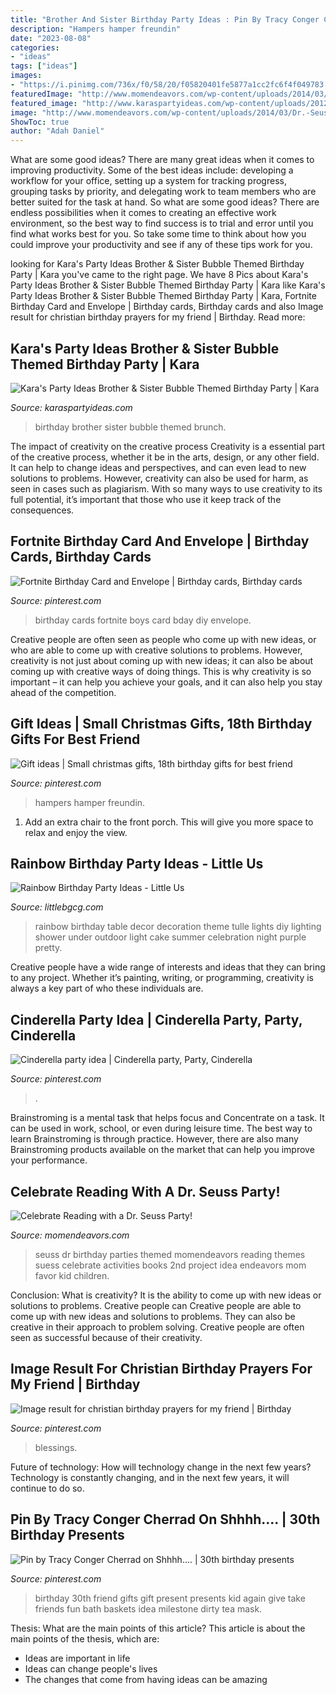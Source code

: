 ```yaml
---
title: "Brother And Sister Birthday Party Ideas : Pin By Tracy Conger Cherrad On Shhhh...."
description: "Hampers hamper freundin"
date: "2023-08-08"
categories:
- "ideas"
tags: ["ideas"]
images:
- "https://i.pinimg.com/736x/f0/58/20/f05820401fe5877a1cc2fc6f4f049783.jpg"
featuredImage: "http://www.momendeavors.com/wp-content/uploads/2014/03/Dr.-Seuss-Party-Ideas-626x1024.jpg"
featured_image: "http://www.karaspartyideas.com/wp-content/uploads/2012/05/536147_3795664654641_1367962226_3439176_1781487260_n_600x831.jpg"
image: "http://www.momendeavors.com/wp-content/uploads/2014/03/Dr.-Seuss-Party-Ideas-626x1024.jpg"
ShowToc: true
author: "Adah Daniel"
---
```



What are some good ideas?
There are many great ideas when it comes to improving productivity. Some of the best ideas include: developing a workflow for your office, setting up a system for tracking progress, grouping tasks by priority, and delegating work to team members who are better suited for the task at hand. So what are some good ideas? There are endless possibilities when it comes to creating an effective work environment, so the best way to find success is to trial and error until you find what works best for you. So take some time to think about how you could improve your productivity and see if any of these tips work for you.

	

		
looking for Kara&#039;s Party Ideas Brother &amp; Sister Bubble Themed Birthday Party | Kara you've came to the right page. We have 8 Pics about Kara&#039;s Party Ideas Brother &amp; Sister Bubble Themed Birthday Party | Kara like Kara&#039;s Party Ideas Brother &amp; Sister Bubble Themed Birthday Party | Kara, Fortnite Birthday Card and Envelope | Birthday cards, Birthday cards and also Image result for christian birthday prayers for my friend | Birthday. Read more:
		
    
## Kara&#039;s Party Ideas Brother &amp; Sister Bubble Themed Birthday Party | Kara

<img loading=lazy src="http://www.karaspartyideas.com/wp-content/uploads/2012/05/536147_3795664654641_1367962226_3439176_1781487260_n_600x831.jpg" onerror="this.onerror=null;this.src='https://tse1.mm.bing.net/th?id=OIP.Q0BQPe_adB8wx6fLuvmJWgHaKQ&amp;pid=15.1';" alt="Kara&#039;s Party Ideas Brother &amp; Sister Bubble Themed Birthday Party | Kara">

_Source: karaspartyideas.com_

>birthday brother sister bubble themed brunch. 

	

The impact of creativity on the creative process
Creativity is a essential part of the creative process, whether it be in the arts, design, or any other field. It can help to change ideas and perspectives, and can even lead to new solutions to problems. However, creativity can also be used for harm, as seen in cases such as plagiarism. With so many ways to use creativity to its full potential, it’s important that those who use it keep track of the consequences.

    
## Fortnite Birthday Card And Envelope | Birthday Cards, Birthday Cards

<img loading=lazy src="https://i.pinimg.com/736x/35/97/58/3597586a225bf489587ce6acaeb43c91.jpg" onerror="this.onerror=null;this.src='https://tse3.mm.bing.net/th?id=OIP.4N73zKvxo7OTLc1fG1MjSQHaJ3&amp;pid=15.1';" alt="Fortnite Birthday Card and Envelope | Birthday cards, Birthday cards">

_Source: pinterest.com_

>birthday cards fortnite boys card bday diy envelope. 

	

Creative people are often seen as people who come up with new ideas, or who are able to come up with creative solutions to problems. However, creativity is not just about coming up with new ideas; it can also be about coming up with creative ways of doing things. This is why creativity is so important – it can help you achieve your goals, and it can also help you stay ahead of the competition.

    
## Gift Ideas | Small Christmas Gifts, 18th Birthday Gifts For Best Friend

<img loading=lazy src="https://i.pinimg.com/736x/b7/4a/32/b74a324ed2f9a898922b5e80cd6e2fc7.jpg" onerror="this.onerror=null;this.src='https://tse4.mm.bing.net/th?id=OIP.9sxD3iWElTuAW5Hv2ojIqwHaJ3&amp;pid=15.1';" alt="Gift ideas | Small christmas gifts, 18th birthday gifts for best friend">

_Source: pinterest.com_

>hampers hamper freundin. 

	

1. Add an extra chair to the front porch. This will give you more space to relax and enjoy the view. 

    
## Rainbow Birthday Party Ideas - Little Us

<img loading=lazy src="http://media-cache-ak0.pinimg.com/originals/25/c8/13/25c8130f5f038f1e62bf48b4bff68a50.jpg" onerror="this.onerror=null;this.src='https://tse3.mm.bing.net/th?id=OIP.bvBWMYyZCuG09n6wEGsXVAHaLL&amp;pid=15.1';" alt="Rainbow Birthday Party Ideas - Little Us">

_Source: littlebgcg.com_

>rainbow birthday table decor decoration theme tulle lights diy lighting shower under outdoor light cake summer celebration night purple pretty. 

	

Creative people have a wide range of interests and ideas that they can bring to any project. Whether it’s painting, writing, or programming, creativity is always a key part of who these individuals are.

    
## Cinderella Party Idea | Cinderella Party, Party, Cinderella

<img loading=lazy src="https://i.pinimg.com/736x/29/cc/b5/29ccb5670e720bba8f8a5a3bad92d5bb--cinderella-party.jpg" onerror="this.onerror=null;this.src='https://tse2.mm.bing.net/th?id=OIP.9GxRwUJN6jgIcrh9xLs6DQHaNK&amp;pid=15.1';" alt="Cinderella party idea | Cinderella party, Party, Cinderella">

_Source: pinterest.com_

>. 

	

Brainstroming is a mental task that helps focus and Concentrate on a task. It can be used in work, school, or even during leisure time. The best way to learn Brainstroming is through practice. However, there are also many Brainstroming products available on the market that can help you improve your performance.

    
## Celebrate Reading With A Dr. Seuss Party!

<img loading=lazy src="http://www.momendeavors.com/wp-content/uploads/2014/03/Dr.-Seuss-Party-Ideas-626x1024.jpg" onerror="this.onerror=null;this.src='https://tse1.mm.bing.net/th?id=OIP.ANzWHvNho0_P5svrwIgX_gHaMH&amp;pid=15.1';" alt="Celebrate Reading with a Dr. Seuss Party!">

_Source: momendeavors.com_

>seuss dr birthday parties themed momendeavors reading themes suess celebrate activities books 2nd project idea endeavors mom favor kid children. 

	

Conclusion: What is creativity? It is the ability to come up with new ideas or solutions to problems. Creative people can
Creative people are able to come up with new ideas and solutions to problems. They can also be creative in their approach to problem solving. Creative people are often seen as successful because of their creativity.

    
## Image Result For Christian Birthday Prayers For My Friend | Birthday

<img loading=lazy src="https://i.pinimg.com/736x/f0/58/20/f05820401fe5877a1cc2fc6f4f049783.jpg" onerror="this.onerror=null;this.src='https://tse1.mm.bing.net/th?id=OIP.rqX0fqs9eOHRHA1NdMDP8AAAAA&amp;pid=15.1';" alt="Image result for christian birthday prayers for my friend | Birthday">

_Source: pinterest.com_

>blessings. 

	

Future of technology: How will technology change in the next few years?
Technology is constantly changing, and in the next few years, it will continue to do so.

    
## Pin By Tracy Conger Cherrad On Shhhh.... | 30th Birthday Presents

<img loading=lazy src="https://i.pinimg.com/736x/61/8b/25/618b251e2f3cd03b898a0a1d0653196e--to-my-best-friend-best-friend-presents.jpg" onerror="this.onerror=null;this.src='https://tse1.mm.bing.net/th?id=OIP.bYxAkHxarUGo-hbmPV7WTAHaJ6&amp;pid=15.1';" alt="Pin by Tracy Conger Cherrad on Shhhh.... | 30th birthday presents">

_Source: pinterest.com_

>birthday 30th friend gifts gift present presents kid again give take friends fun bath baskets idea milestone dirty tea mask. 

	

Thesis: What are the main points of this article?
This article is about the main points of the thesis, which are: 
- Ideas are important in life
- Ideas can change people's lives
- The changes that come from having ideas can be amazing

